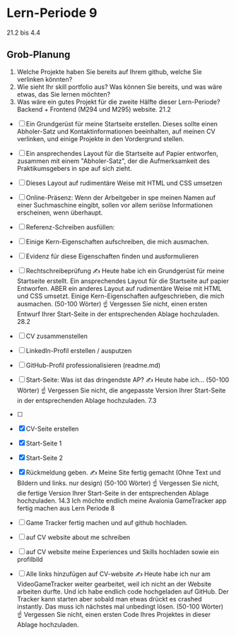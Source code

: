 # Lern-Periode 9
21.2 bis 4.4
## Grob-Planung
1.	Welche Projekte haben Sie bereits auf Ihrem github, welche Sie verlinken könnten?
2.	Wie sieht Ihr skill portfolio aus? Was können Sie bereits, und was wäre etwas, das Sie lernen möchten?
3.	Was wäre ein gutes Projekt für die zweite Hälfte dieser Lern-Periode?
Backend + Frontend (M294 und M295) website.
21.2
- [ ] Ein Grundgerüst für meine Startseite erstellen. Dieses sollte einen Abholer-Satz und Kontaktinformationen beeinhalten, auf meinen CV verlinken, und einige Projekte in den Vordergrund stellen.
- [ ] Ein ansprechendes Layout für die Startseite auf Papier entworfen, zusammen mit einem "Abholer-Satz", der die Aufmerksamkeit des Praktikumsgebers in spe auf sich zieht.
- [ ] Dieses Layout auf rudimentäre Weise mit HTML und CSS umsetzen
- [ ] Online-Präsenz: Wenn der Arbeitgeber in spe meinen Namen auf einer Suchmaschine eingibt, sollen vor allem seriöse Informationen erscheinen, wenn überhaupt.
- [ ] Referenz-Schreiben ausfüllen:
- [ ] Einige Kern-Eigenschaften aufschreiben, die mich ausmachen.
- [ ] Evidenz für diese Eigenschaften finden und ausformulieren
- [ ] Rechtschreibeprüfung
✍️ Heute habe ich ein Grundgerüst für meine Startseite erstellt. Ein ansprechendes Layout für die Startseite auf papier Entworfen. ABER ein anderes Layout auf rudimentäre Weise mit HTML und CSS umsetzt. Einige Kern-Eigenschaften aufgeschrieben, die mich ausmachen. (50-100 Wörter)
☝️ Vergessen Sie nicht, einen ersten Entwurf Ihrer Start-Seite in der entsprechenden Ablage hochzuladen.
28.2
- [ ] CV zusammenstellen
- [ ] LinkedIn-Profil erstellen / ausputzen
- [ ] GitHub-Profil professionalisieren (readme.md)
- [ ] Start-Seite: Was ist das dringendste AP?
✍️ Heute habe ich... (50-100 Wörter)
☝️ Vergessen Sie nicht, die angepasste Version Ihrer Start-Seite in der entsprechenden Ablage hochzuladen.
7.3
- [ ]
- [x] CV-Seite erstellen
- [x] Start-Seite 1
- [x] Start-Seite 2
- [x] Rückmeldung geben.
✍️ Meine Site fertig gemacht (Ohne Text und Bildern und links. nur design) (50-100 Wörter)
☝️ Vergessen Sie nicht, die fertige Version Ihrer Start-Seite in der entsprechenden Ablage hochzuladen.
14.3
Ich möchte endlich meine Avalonia GameTracker app fertig machen aus Lern Periode 8
- [ ] Game Tracker fertig machen und auf github hochladen.
- [ ] auf CV website about me schreiben
- [ ] auf CV website meine Experiences und Skills hochladen sowie ein profilbild
- [ ] Alle links hinzufügen auf CV-website
✍️ Heute habe ich nur am VideoGameTracker weiter gearbeitet, weil ich nicht an der Website arbeiten durfte. Und ich habe endlich code hochgeladen auf GitHub. Der Tracker kann starten aber sobald man etwas drückt es crashed instantly. Das muss ich nächstes mal unbedingt lösen. (50-100 Wörter)
☝️ Vergessen Sie nicht, einen ersten Code Ihres Projektes in dieser Ablage hochzuladen.

